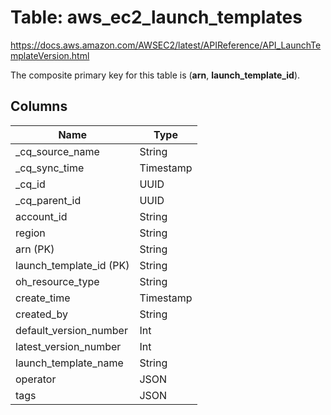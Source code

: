 # Table: aws_ec2_launch_templates

https://docs.aws.amazon.com/AWSEC2/latest/APIReference/API_LaunchTemplateVersion.html

The composite primary key for this table is (**arn**, **launch_template_id**).



## Columns
| Name          | Type          |
| ------------- | ------------- |
|_cq_source_name|String|
|_cq_sync_time|Timestamp|
|_cq_id|UUID|
|_cq_parent_id|UUID|
|account_id|String|
|region|String|
|arn (PK)|String|
|launch_template_id (PK)|String|
|oh_resource_type|String|
|create_time|Timestamp|
|created_by|String|
|default_version_number|Int|
|latest_version_number|Int|
|launch_template_name|String|
|operator|JSON|
|tags|JSON|